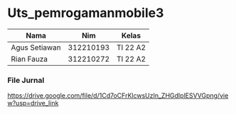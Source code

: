 # Uts_pemrogamanmobile3


| Nama  |  Nim | Kelas |
| ------------- | ------------- |------------- |
| Agus Setiawan  | 312210193 | TI 22 A2 |
| Rian Fauza  | 312210272 | TI 22 A2 |

### File Jurnal

https://drive.google.com/file/d/1Cd7oCFrKlcwsUzIn_ZHGdIplESVVGpng/view?usp=drive_link
